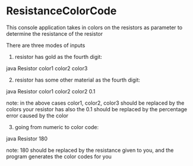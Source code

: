 # ResistanceColorCode
This console application takes in colors on the resistors as parameter to determine the resistance of the resistor

There are three modes of inputs

1. resistor has gold as the fourth digit:

  java Resistor color1 color2 color3
  
2. resistor has some other material as the fourth digit:

  java Resistor color1 color2 color2 0.1
  
  note: in the above cases color1, color2, color3 should be replaced by the colors your resistor has
        also the 0.1 should be replaced by the percentage error caused by the color
        
3. going from numeric to color code:

  java Resistor 180
  
  note: 180 should be replaced by the resistance given to you, and the program generates the color codes for you 
